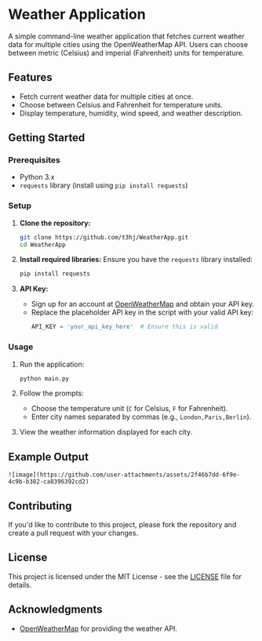 # Weather Application

A simple command-line weather application that fetches current weather data for multiple cities using the OpenWeatherMap API. Users can choose between metric (Celsius) and imperial (Fahrenheit) units for temperature.

## Features

- Fetch current weather data for multiple cities at once.
- Choose between Celsius and Fahrenheit for temperature units.
- Display temperature, humidity, wind speed, and weather description.

## Getting Started

### Prerequisites

- Python 3.x
- `requests` library (install using `pip install requests`)

### Setup

1. **Clone the repository:**
   ```bash
   git clone https://github.com/t3hj/WeatherApp.git
   cd WeatherApp
   ```

2. **Install required libraries:**
   Ensure you have the `requests` library installed:
   ```bash
   pip install requests
   ```

3. **API Key:**
   - Sign up for an account at [OpenWeatherMap](https://openweathermap.org/) and obtain your API key.
   - Replace the placeholder API key in the script with your valid API key:
     ```python
     API_KEY = 'your_api_key_here'  # Ensure this is valid
     ```

### Usage

1. Run the application:
   ```bash
   python main.py
   ```

2. Follow the prompts:
   - Choose the temperature unit (`C` for Celsius, `F` for Fahrenheit).
   - Enter city names separated by commas (e.g., `London,Paris,Berlin`).

3. View the weather information displayed for each city.

## Example Output

```
![image](https://github.com/user-attachments/assets/2f46b7dd-6f9e-4c9b-b382-ca8396392cd2)

```

## Contributing

If you'd like to contribute to this project, please fork the repository and create a pull request with your changes.

## License

This project is licensed under the MIT License - see the [LICENSE](LICENSE) file for details.

## Acknowledgments

- [OpenWeatherMap](https://openweathermap.org/) for providing the weather API.
